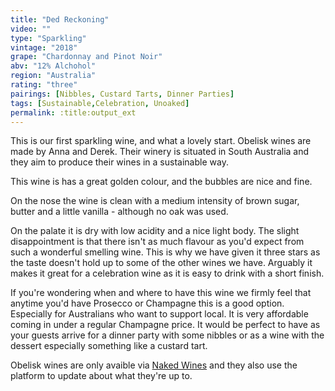 ```yaml
---
title: "Ded Reckoning"
video: ""
type: "Sparkling"
vintage: "2018"
grape: "Chardonnay and Pinot Noir"
abv: "12% Alchohol"
region: "Australia"
rating: "three"
pairings: [Nibbles, Custard Tarts, Dinner Parties]
tags: [Sustainable,Celebration, Unoaked]
permalink: :title:output_ext
---
```


This is our first sparkling wine, and what a lovely start. Obelisk wines are made by Anna and Derek. Their winery is situated in South Australia and they aim to produce their wines in a sustainable way.

This wine is has a great golden colour, and the bubbles are nice and fine.

On the nose the wine is clean with a medium intensity of brown sugar, butter and a little vanilla - although no oak was used.

On the palate it is dry with low acidity and a nice light body. The slight disappointment is that there isn't as much flavour as you'd expect from such a wonderful smelling wine. This is why we have given it three stars as the taste doesn't hold up to some of the other wines we have. Arguably it makes it great for a celebration wine as it is easy to drink with a short finish.

If you're wondering when and where to have this wine we firmly feel that anytime you'd have Prosecco or Champagne this is a good option. Especially for Australians who want to support local. It is very affordable coming in under a regular Champagne price. It would be perfect to have as your guests arrive for a dinner party with some nibbles or as a wine with the dessert especially something like a custard tart.

Obelisk wines are only avaible via <a href="https://www.nakedwines.com.au/producers/anna-and-derek-hooper"> Naked Wines</a> and they also use the platform to update about what they're up to.